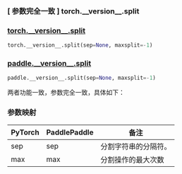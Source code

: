 ### [ 参数完全一致 ] torch._\_version__.split

### [torch._\_version__.split]()

```python
torch.__version__.split(sep=None, maxsplit=-1)
```

### [paddle._\_version__.split]()

```python
paddle.__version__.split(sep=None, maxsplit=-1)
```

两者功能一致，参数完全一致，具体如下：
### 参数映射

| PyTorch | PaddlePaddle | 备注                                               |
|---------|--------------| -------------------------------------------------- |
| sep     | sep          | 分割字符串的分隔符。            |
| max     | max          | 分割操作的最大次数            |
